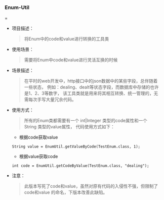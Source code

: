 ### Enum-Util
=
* 项目描述：
    > 将Enum中的code和value进行转换的工具类
* 使用场景：
    > 需要将Enum中code和value进行灵活互换的时候
* 场景描述：
    > 在平时的web开发中，http接口中的json数据中的某些字段，总伴随着一些状态，
    例如：dealing、dealt等状态字段，而数据库中存储的也许是1、2、3等数字，
    该工具类就是用来将其相互转换、统一管理的，无需每次手写大量冗余代码。
* 使用方式：
    > 所有的Enum类都需要有一个 int|Integer 类型的code属性和一个 String 类型的value属性，
    代码使用方式如下：
    
    * 根据code获取value
    
    ```
    String value = EnumUtil.getValueByCode(TestEnum.class, 1);
    ```
    
    * 根据value获取code
    ```
    int code = EnumUtil.getCodeByValue(TestEnum.class, "dealing");
    ```
* 注意：
    > 此版本写死了code和value，虽然对原有代码的入侵性不强，但限制了code和value
    的命名，下版本改善此缺陷。